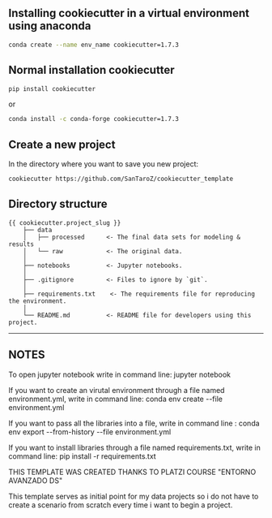## Installing cookiecutter in a virtual environment using anaconda

``` bash
conda create --name env_name cookiecutter=1.7.3
```

## Normal installation cookiecutter

``` bash
pip install cookiecutter
```

or

``` bash
conda install -c conda-forge cookiecutter=1.7.3
```

## Create a new project


In the directory where you want to save you new project:

```bash
cookiecutter https://github.com/SanTaroZ/cookiecutter_template
```


## Directory structure

    {{ cookiecutter.project_slug }}
        ├── data
        │   ├── processed      <- The final data sets for modeling & results
        │   └── raw            <- The original data.
        │
        ├── notebooks          <- Jupyter notebooks.
        │
        ├── .gitignore         <- Files to ignore by `git`.
        │
        ├── requirements.txt    <- The requirements file for reproducing the environment.
        │
        └── README.md          <- README file for developers using this project.

---

## NOTES

To open jupyter notebook write in command line: jupyter notebook

If you want to create an virutal environment through a file named environment.yml, write in command line: conda env create --file environment.yml

If you want to pass all the libraries into a file, write in command line : conda env export --from-history --file environment.yml

If you want to install libraries through a file named requirements.txt, write in command line: pip install -r requirements.txt



THIS TEMPLATE WAS CREATED THANKS TO PLATZI COURSE "ENTORNO AVANZADO DS"

This template serves as initial point for my data projects so i do not have to create a scenario from scratch every time i want to begin a project.
